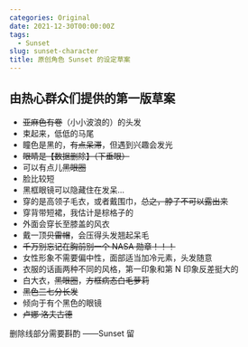 ```yaml
---
categories: Original
date: 2021-12-30T00:00:00Z
tags:
  - Sunset
slug: sunset-character
title: 原创角色 Sunset 的设定草案
---
```


## 由热心群众们提供的第一版草案

- ~~亚麻色有卷~~（小小波浪的）的头发
- 束起来，低低的马尾
- 瞳色是黑的，~~有点呆滞~~，但遇到兴趣会发光
- ~~眼睛是【数据删除】（下垂眼）~~
- 可以有点儿~~黑眼圈~~
- 脸比较短
- 黑框眼镜可以隐藏住在发呆...
- 穿的是高领子毛衣，或者戴围巾，~~总之，脖子不可以露出来~~
- 穿背带短裙，我估计是棕格子的
- 外面会穿长至膝盖的风衣
- 戴一顶~~贝雷帽~~，会压得头发翘起呆毛
- ~~千万别忘记在胸前别一个 NASA 勋章！！！~~
- 女性形象不需要偏中性，面部适当加冷元素，头发随意
- 衣服的话画两种不同的风格，第一印象和第 N 印象反差挺大的
- 白大衣，~~黑眼圈~~，~~方框病态白毛萝莉~~
- ~~黑色三七分长发~~
- 倾向于有个黑色的眼镜
- ~~卢娜·洛夫古德~~

删除线部分需要斟酌 ——Sunset 留
